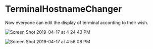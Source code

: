 # TerminalHostnameChanger
Now everyone can edit the display of terminal according to their wish.

![Screen Shot 2019-04-17 at 4 24 43 PM](https://user-images.githubusercontent.com/40597307/56283582-d49e1d80-612f-11e9-9553-1bb92ac70c8d.png)

![Screen Shot 2019-04-17 at 4 56 08 PM](https://user-images.githubusercontent.com/40597307/56284348-dbc62b00-6131-11e9-816f-e46b6fb5958c.png)
